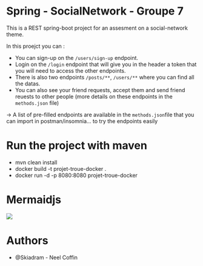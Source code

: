 # Spring - SocialNetwork - Groupe 7

This is a REST spring-boot project for an assesment on a social-network theme. 

In this proejct you can :
* You can sign-up on the `/users/sign-up` endpoint.
* Login on the `/login` endpoint that will give you in the header a token that you will need to access the other endpoints.
* There is also two endpoints `/posts/**`, `/users/**` where you can find all the datas.
* You can also see your friend requests, accept them and send friend reuests to other people (more details on these endpoints in the  `methods.json` file)

-> A list of pre-filled endpoints are available in the `methods.json`file that you can import in postman/insomnia... to try the endpoints easily

# Run the project with maven 

* mvn clean install
* docker build -t projet-troue-docker .
* docker run -d -p 8080:8080 projet-troue-docker

# Mermaidjs
[![](https://mermaid.ink/img/eyJjb2RlIjoiZ3JhcGggVERcbiAgQVtEb2NrZXJdIC0tPkJcbiAgQltDb250YWluZXJdIC0tPiBDXG4gIENbQVBJXSAtLT4gUFtEQVRBQkFTRV1cbiAgUC0tPiBKXG4gIEpbQXV0aF0gLS0-RFxuICBKIC0tPktcbiAgRFtQb3N0XSAtLT5FXG4gIEQtLT5GXG4gIEQgLS0-SFxuICBEIC0tPklcbiAgRVtHRVRdIC0tPkUxW1wiL3Bvc3RzL3Nob3dcIl1cbiAgRVtHRVRdIC0tPiBFMltcIi9wb3N0c1wiXVxuICBFW0dFVF0gLS0-IEUzW1wiL3Bvc3RzL2lkXCJdXG4gIEZbUE9TVF0gLS0-IEYxW1wiL3Bvc3RzXCJdXG4gIEhbUFVUXSAtLT4gSDFbXCIvcG9zdHMvaWRcIl1cbiAgSVtERUxFVEVdIC0tPiBJMVtcIi9wb3N0cy9pZFwiXVxuXG4gIEtbVXNlcl0gLS0-IExbR0VUXVxuICBLIC0tPiBOW1BPU1RdXG4gIEsgLS0-IE1bUFVUXVxuICBLIC0tPiBPW0RFTEVURV1cbiAgTCAtLT4gTDFbXCIvdXNlcnNcIl1cbiAgTCAtLT4gTDJbXCIvdXNlcnMvaWRcIl1cbiAgTCAtLT4gTDNbXCIvdXNlcnMvbXlJZC9hY2NlcHQvaWRUb0FjY2VwdFwiXVxuICBMIC0tPiBMNFtcIi91c2Vycy9teUlkL2RlbnkvaWRUb0RlbnlcIl1cbiAgTiAtLT4gTjFbXCIvdXNlcnNcIl1cbiAgTiAtLT4gTjJbXCIvdXNlcnMvaWQvcmVxdWVzdEZyaWVuZFwiXVxuICBNIC0tPiBNMVtcIi91c2Vycy9pZFwiXVxuICBPIC0tPiBPMVtcIi91c2Vycy9pZFwiXVxuXG4gXG4gICIsIm1lcm1haWQiOnsidGhlbWUiOiJkZWZhdWx0In0sInVwZGF0ZUVkaXRvciI6ZmFsc2V9)](https://mermaid-js.github.io/mermaid-live-editor/#/edit/eyJjb2RlIjoiZ3JhcGggVERcbiAgQVtEb2NrZXJdIC0tPkJcbiAgQltDb250YWluZXJdIC0tPiBDXG4gIENbQVBJXSAtLT4gUFtEQVRBQkFTRV1cbiAgUC0tPiBKXG4gIEpbQXV0aF0gLS0-RFxuICBKIC0tPktcbiAgRFtQb3N0XSAtLT5FXG4gIEQtLT5GXG4gIEQgLS0-SFxuICBEIC0tPklcbiAgRVtHRVRdIC0tPkUxW1wiL3Bvc3RzL3Nob3dcIl1cbiAgRVtHRVRdIC0tPiBFMltcIi9wb3N0c1wiXVxuICBFW0dFVF0gLS0-IEUzW1wiL3Bvc3RzL2lkXCJdXG4gIEZbUE9TVF0gLS0-IEYxW1wiL3Bvc3RzXCJdXG4gIEhbUFVUXSAtLT4gSDFbXCIvcG9zdHMvaWRcIl1cbiAgSVtERUxFVEVdIC0tPiBJMVtcIi9wb3N0cy9pZFwiXVxuXG4gIEtbVXNlcl0gLS0-IExbR0VUXVxuICBLIC0tPiBOW1BPU1RdXG4gIEsgLS0-IE1bUFVUXVxuICBLIC0tPiBPW0RFTEVURV1cbiAgTCAtLT4gTDFbXCIvdXNlcnNcIl1cbiAgTCAtLT4gTDJbXCIvdXNlcnMvaWRcIl1cbiAgTCAtLT4gTDNbXCIvdXNlcnMvbXlJZC9hY2NlcHQvaWRUb0FjY2VwdFwiXVxuICBMIC0tPiBMNFtcIi91c2Vycy9teUlkL2RlbnkvaWRUb0RlbnlcIl1cbiAgTiAtLT4gTjFbXCIvdXNlcnNcIl1cbiAgTiAtLT4gTjJbXCIvdXNlcnMvaWQvcmVxdWVzdEZyaWVuZFwiXVxuICBNIC0tPiBNMVtcIi91c2Vycy9pZFwiXVxuICBPIC0tPiBPMVtcIi91c2Vycy9pZFwiXVxuXG4gXG4gICIsIm1lcm1haWQiOnsidGhlbWUiOiJkZWZhdWx0In0sInVwZGF0ZUVkaXRvciI6ZmFsc2V9)

# Authors
* @Skiadram - Neel Coffin
